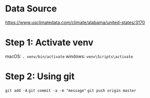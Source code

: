 # Data Source

https://www.usclimatedata.com/climate/alabama/united-states/3170


# Step 1: Activate venv
macOS: `. venv/bin/activate`
windows: `venv\Scripts\activate`

# Step 2: Using git
`git add -A`
`git commit -a -m "message"`
`git push origin master`
